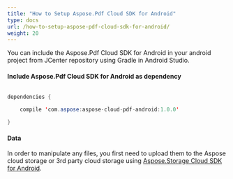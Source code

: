 ```yaml
---
title: "How to Setup Aspose.Pdf Cloud SDK for Android"
type: docs
url: /how-to-setup-aspose-pdf-cloud-sdk-for-android/
weight: 20
---
```


You can include the Aspose.Pdf Cloud SDK for Android in your android project from JCenter repository using Gradle in Android Studio.
#### **Include Aspose.Pdf Cloud SDK for Android as dependency**
```java

dependencies {

    compile 'com.aspose:aspose-cloud-pdf-android:1.0.0'

}

```
#### **Data**
In order to manipulate any files, you first need to upload them to the Aspose cloud storage or 3rd party cloud storage using [Aspose.Storage Cloud SDK for Android](https://github.com/asposetotal/Aspose_Total_Cloud/tree/master/SDKs/Aspose.Storage_Cloud_SDK_For_Android).
